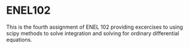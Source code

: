 # ENEL102
This is the fourth assignment of ENEL 102 providing excercises to using scipy methods to solve integration 
and solving for ordinary differential equations. 
